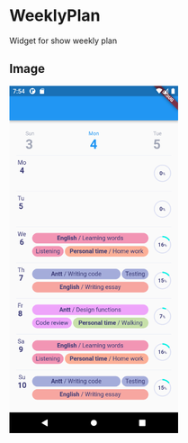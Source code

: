 # WeeklyPlan

Widget for show weekly plan

## Image
<img src="screenshot/screenshot_1.png" width="300" />

